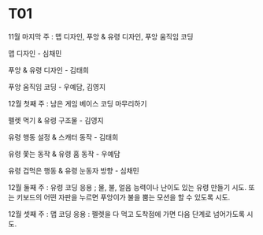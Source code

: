 # T01
11월 마지막 주 : 맵 디자인, 푸앙 & 유령 디자인, 푸앙 움직임 코딩

맵 디자인 - 심채민

푸앙 & 유령 디자인 - 김태희

푸앙 움직임 코딩 - 우예담, 김영지


12월 첫째 주 : 남은 게임 베이스 코딩 마무리하기

펠렛 먹기 & 유령 구조물 - 김영지

유령 행동 설정 & 스캐터 동작 - 김태희

유령 쫓는 동작 & 유령 홈 동작 - 우예담

유령 겁먹은 행동 & 유령 눈동자 방향 - 심채민


12월 둘째 주 : 유령 코딩 응용 ; 물, 불, 얼음 능력이나 난이도 있는 유령 만들기 시도. 또는 키보드의 어떤 자판을 누르면 푸앙이가 불을 뿜는 모션을 할 수 있도록 시도.


12월 셋째 주 : 맵 코딩 응용 : 펠렛을 다 먹고 도착점에 가면 다음 단계로 넘어가도록 시도.
